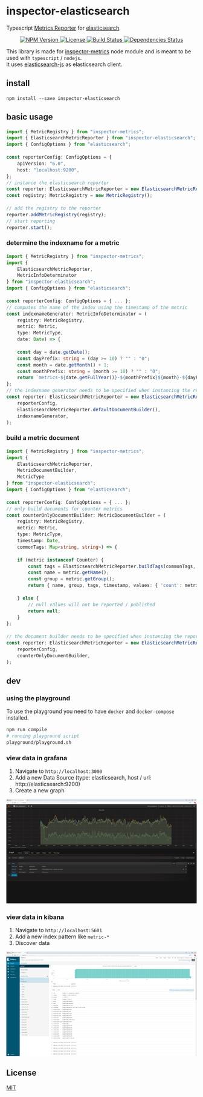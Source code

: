 # inspector-elasticsearch
Typescript [Metrics Reporter](https://github.com/rstiller/inspector-metrics/blob/master/lib/metrics/metric-reporter.ts) for
[elasticsearch](https://www.elastic.co/de/products/elasticsearch).

<p align="center">
    <a href="https://www.npmjs.org/package/inspector-elasticsearch">
        <img src="https://img.shields.io/npm/v/inspector-elasticsearch.svg" alt="NPM Version">
    </a>
    <a href="https://www.npmjs.org/package/inspector-elasticsearch">
        <img src="https://img.shields.io/npm/l/inspector-elasticsearch.svg" alt="License">
    </a>
    <a href="https://travis-ci.org/rstiller/inspector-elasticsearch">
        <img src="http://img.shields.io/travis/rstiller/inspector-elasticsearch/master.svg" alt="Build Status">
    </a>
    <a href="https://david-dm.org/rstiller/inspector-elasticsearch">
        <img src="https://img.shields.io/david/rstiller/inspector-elasticsearch.svg" alt="Dependencies Status">
    </a>
</p>

This library is made for [inspector-metrics](https://github.com/rstiller/inspector-metrics) node module and
is meant to be used with `typescript` / `nodejs`.  
It uses [elasticsearch-js](https://github.com/elastic/elasticsearch-js) as elasticsearch client.

## install

`npm install --save inspector-elasticsearch`

## basic usage

```typescript
import { MetricRegistry } from "inspector-metrics";
import { ElasticsearchMetricReporter } from "inspector-elasticsearch";
import { ConfigOptions } from "elasticsearch";

const reporterConfig: ConfigOptions = {
    apiVersion: "6.0",
    host: "localhost:9200",
};
// instance the elasticsearch reporter
const reporter: ElasticsearchMetricReporter = new ElasticsearchMetricReporter(reporterConfig);
const registry: MetricRegistry = new MetricRegistry();

// add the registry to the reporter
reporter.addMetricRegistry(registry);
// start reporting
reporter.start();
```

### determine the indexname for a metric

```typescript
import { MetricRegistry } from "inspector-metrics";
import {
    ElasticsearchMetricReporter,
    MetricInfoDeterminator
} from "inspector-elasticsearch";
import { ConfigOptions } from "elasticsearch";

const reporterConfig: ConfigOptions = { ... };
// computes the name of the index using the timestamp of the metric
const indexnameGenerator: MetricInfoDeterminator = (
    registry: MetricRegistry,
    metric: Metric,
    type: MetricType,
    date: Date) => {
    
    const day = date.getDate();
    const dayPrefix: string = (day >= 10) ? "" : "0";
    const month = date.getMonth() + 1;
    const monthPrefix: string = (month >= 10) ? "" : "0";
    return `metrics-${date.getFullYear()}-${monthPrefix}${month}-${dayPrefix}${day}`;
};
// the indexname generator needs to be specified when instancing the reporter
const reporter: ElasticsearchMetricReporter = new ElasticsearchMetricReporter(
    reporterConfig,
    ElasticsearchMetricReporter.defaultDocumentBuilder(),
    indexnameGenerator,
);
```

### build a metric document

```typescript
import { MetricRegistry } from "inspector-metrics";
import {
    ElasticsearchMetricReporter,
    MetricDocumentBuilder,
    MetricType
} from "inspector-elasticsearch";
import { ConfigOptions } from "elasticsearch";

const reporterConfig: ConfigOptions = { ... };
// only build documents for counter metrics
const counterOnlyDocumentBuilder: MetricDocumentBuilder = (
    registry: MetricRegistry,
    metric: Metric,
    type: MetricType,
    timestamp: Date,
    commonTags: Map<string, string>) => {

    if (metric instanceof Counter) {
        const tags = ElasticsearchMetricReporter.buildTags(commonTags, metric);
        const name = metric.getName();
        const group = metric.getGroup();
        return { name, group, tags, timestamp, values: { 'count': metric.getCount() }, type };

    } else {
        // null values will not be reported / published
        return null;
    }
};

// the document builder needs to be specified when instancing the reporter
const reporter: ElasticsearchMetricReporter = new ElasticsearchMetricReporter(
    reporterConfig,
    counterOnlyDocumentBuilder,
);
```

## dev

### using the playground

To use the playground you need to have `docker` and `docker-compose` installed.

```bash
npm run compile
# running playground script
playground/playground.sh
```

### view data in grafana

1. Navigate to `http://localhost:3000`
1. Add a new Data Source (type: elasticsearch, host / url: http://elasticsearch:9200)
1. Create a new graph

![](assets/grafana.png)

### view data in kibana

1. Navigate to `http://localhost:5601`
1. Add a new index pattern like `metric-*`
1. Discover data

![](assets/kibana.png)

## License

[MIT](https://www.opensource.org/licenses/mit-license.php)
